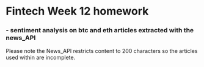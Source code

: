 # Fintech Week 12 homework 
### - sentiment analysis on btc and eth articles extracted with the news_API

Please note the News_API restricts content to 200 characters so the articles used within are incomplete.
